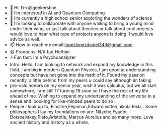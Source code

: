 - 👋 Hi, I’m @geekerstine
- 👀 I’m interested in AI and Quantum Computing
- 🌱 I’m currently a high school senior exploring the wonders of science 
- 💞️ I’m looking to collaborate with anyone whiling to bring a young mind under their wing, or just talk about theories or talk about cool projects would love to hear what type of projects anyone is doing. I would love advice as well.
- 📫 How to reach me email:lopezlopezdaniel343@gmail.com
- 😄 Pronouns: N/A but He/him
- ⚡ Fun fact: Im a Psychoanalyzer
- Intro: Hello, I am looking to network and expand my knowledge in this field. I am big  in modern Quantum Physics, I am good at understanding concepts but have not gone into the math of it, Found my passion recently, a little behind from my peers u could say although im taking
- pre-calc honors on my senior year, wish it was calculus, but we all start somewhere, I am still 17 turning 18 soon so I have the rest of my life ahead of me. Wishing to expand my undertsanding of the universe in a sense and loooking for like-minded peers to do so .
- People I look up to; Einsitne,Feynman,Edward witten,nikola tesla,. Some philosophers I lay my foundations on are: Nitzche,Fyador Dotsoevskey,Plato,Aristotle, Marcus Aurelius and so many more. Love ancient history and history as a whole. 
<!---
geekerstine/geekerstine is a ✨ special ✨ repository because its `README.md` (this file) appears on your GitHub profile.
You can click the Preview link to take a look at your changes.
--->
